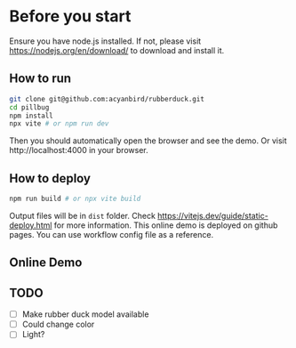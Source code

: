 # Before you start
Ensure you have node.js installed. If not, please visit https://nodejs.org/en/download/ to download and install it.

## How to run
```bash
git clone git@github.com:acyanbird/rubberduck.git
cd pillbug
npm install
npx vite # or npm run dev
```
Then you should automatically open the browser and see the demo.
Or visit http://localhost:4000 in your browser.

## How to deploy
```bash
npm run build # or npx vite build
```
Output files will be in `dist` folder. Check https://vitejs.dev/guide/static-deploy.html for more information.
This online demo is deployed on github pages. You can use workflow config file as a reference.

## Online Demo


## TODO
- [ ] Make rubber duck model available
- [ ] Could change color
- [ ] Light?